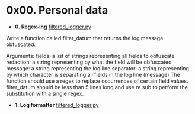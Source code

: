 # 0x00. Personal data
-  **0. Regex-ing** [filtered_logger.py](./filtered_logger.py)
  
  Write a function called filter_datum that returns the log message obfuscated:

Arguments:
fields: a list of strings representing all fields to obfuscate
redaction: a string representing by what the field will be obfuscated
message: a string representing the log line
separator: a string representing by which character is separating all fields in the log line (message)
The function should use a regex to replace occurrences of certain field values.
filter_datum should be less than 5 lines long and use re.sub to perform the substitution with a single regex.

- **1. Log formatter** [filtered_logger.py](./filtered_logger.py)